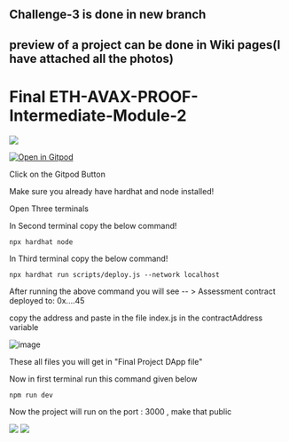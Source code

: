 ## Challenge-3 is done in new branch
## preview of a project can be done in Wiki pages(I have attached all the photos)
# Final ETH-AVAX-PROOF-Intermediate-Module-2
![](https://i.imgur.com/veF6Uvs.png)


[![Open in Gitpod](https://gitpod.io/button/open-in-gitpod.svg)](https://metacrafterc-scmstarter-zctwio2uvoo.ws-us114.gitpod.io/)

Click on the Gitpod Button 

Make sure you already have hardhat and node installed!

Open Three terminals 

In Second terminal copy the below command!
```solidity
npx hardhat node
```

In Third terminal copy the below command!
```solidity
npx hardhat run scripts/deploy.js --network localhost
```

After running the above command you will see  -- > Assessment contract deployed to: 0x....45

copy the address and paste in the file index.js in  the contractAddress variable



![image](https://github.com/toshiksharma271/ETH-AVAX-PROOF-Intermediate-Module-2/assets/98310467/50bff407-13f3-4441-9966-cffbc842711d)


These all files you will get in "Final Project DApp file"

Now in first terminal run this command given below

```solidity
npm run dev
```

Now the project will run on the port : 3000 , make that public 

![](https://i.imgur.com/uDgzotm.png)
![](https://i.imgur.com/EvjY5Pp.png)







